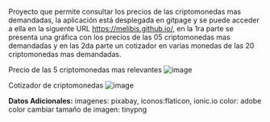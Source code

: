 Proyecto que permite consultar los precios de las criptomonedas mas demandadas, la aplicación está desplegada en gitpage y se puede acceder a ella en la siguente URL https://melibis.github.io/, en la 1ra parte se presenta una gráfica con los precios de las 05 criptomonedas mas demandadas y en las 2da parte un cotizador en varias monedas de las 20 criptomonedas mas demandadas.

Precio de las 5 criptomonedas mas relevantes
![image](https://user-images.githubusercontent.com/82554261/178116598-9853ceb3-46ec-4ad2-9624-b5b509742f9f.png)

Cotizador de criptomonedas
![image](https://user-images.githubusercontent.com/82554261/178116658-da0a5ac3-4242-4566-a368-f168d631a7c9.png)

<b>Datos Adicionales:</b>
imagenes: pixabay,
iconos:flaticon, ionic.io
color: adobe color
cambiar tamaño de imagen: tinypng


